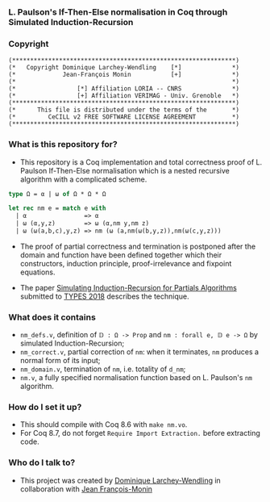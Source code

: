 ### L. Paulson's If-Then-Else normalisation in Coq through Simulated Induction-Recursion

### Copyright

```
(**************************************************************)
(*   Copyright Dominique Larchey-Wendling    [*]              *)
(*             Jean-François Monin           [+]              *)
(*                                                            *)
(*                 [*] Affiliation LORIA -- CNRS              *)
(*                 [+] Affiliation VERIMAG - Univ. Grenoble   *)
(**************************************************************)
(*      This file is distributed under the terms of the       *)
(*         CeCILL v2 FREE SOFTWARE LICENSE AGREEMENT          *)
(**************************************************************)
```

### What is this repository for? ###

* This repository is a Coq implementation and total correctness
  proof of L. Paulson If-Then-Else normalisation which is a nested
  recursive algorithm with a complicated scheme.

```ocaml
type Ω = α | ω of Ω * Ω * Ω

let rec nm e = match e with
  | α                => α
  | ω (α,y,z)        => ω (α,nm y,nm z)
  | ω (ω(a,b,c),y,z) => nm (ω (a,nm(ω(b,y,z)),nm(ω(c,y,z)))
```

* The proof of partial correctness and termination is postponed after 
  the domain and function have been defined together which their
  constructors, induction principle, proof-irrelevance and fixpoint equations.

* The paper [Simulating Induction-Recursion for Partials Algorithms](http://www.loria.fr/~larchey/papers/TYPES_2018_paper_19.pdf)
  submitted to [TYPES 2018](http://w3.math.uminho.pt/types2018) describes the technique. 

### What does it contains

* `nm_defs.v`, definition of `𝔻 : Ω -> Prop` and `nm : forall e, 𝔻 e -> Ω` by simulated Induction-Recursion;
* `nm_correct.v`, partial correction of `nm`: when it terminates, `nm` produces a normal form of its input;
* `nm_domain.v`, termination of `nm`, i.e. totality of `d_nm`;
* `nm.v`, a fully specified normalisation function based on L. Paulson's `nm` algorithm. 

### How do I set it up? ###

* This should compile with Coq 8.6 with `make nm.vo`.
* For Coq 8.7, do not forget `Require Import Extraction.` before extracting code.

### Who do I talk to? ###

* This project was created by [Dominique Larchey-Wendling](http://www.loria.fr/~larchey)
  in collaboration with [Jean François-Monin](http://www-verimag.imag.fr/~monin)

